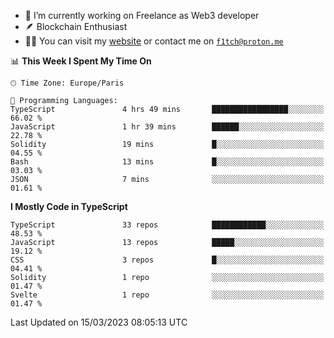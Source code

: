 - 🔭 I’m currently working on Freelance as Web3 developer
- 🪶 Blockchain Enthusiast
- 👨‍💻 You can visit my [website](https://f1tch.xyz) or contact me on [`f1tch@proton.me`](mailto:f1tch@proton.me)

<!--START_SECTION:waka-->
📊 **This Week I Spent My Time On** 

```text
🕑︎ Time Zone: Europe/Paris

💬 Programming Languages: 
TypeScript               4 hrs 49 mins       █████████████████░░░░░░░░   66.02 % 
JavaScript               1 hr 39 mins        ██████░░░░░░░░░░░░░░░░░░░   22.78 % 
Solidity                 19 mins             █░░░░░░░░░░░░░░░░░░░░░░░░   04.55 % 
Bash                     13 mins             █░░░░░░░░░░░░░░░░░░░░░░░░   03.03 % 
JSON                     7 mins              ░░░░░░░░░░░░░░░░░░░░░░░░░   01.61 % 
```

**I Mostly Code in TypeScript** 

```text
TypeScript               33 repos            ████████████░░░░░░░░░░░░░   48.53 % 
JavaScript               13 repos            █████░░░░░░░░░░░░░░░░░░░░   19.12 % 
CSS                      3 repos             █░░░░░░░░░░░░░░░░░░░░░░░░   04.41 % 
Solidity                 1 repo              ░░░░░░░░░░░░░░░░░░░░░░░░░   01.47 % 
Svelte                   1 repo              ░░░░░░░░░░░░░░░░░░░░░░░░░   01.47 % 
```




 Last Updated on 15/03/2023 08:05:13 UTC
<!--END_SECTION:waka-->
